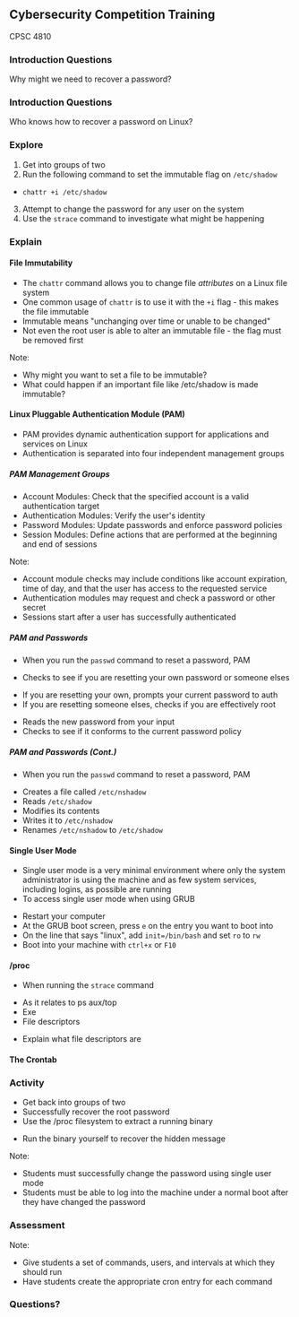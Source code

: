 ## Cybersecurity Competition Training

CPSC 4810



### Introduction Questions

Why might we need to recover a password?



### Introduction Questions

Who knows how to recover a password on Linux?



### Explore

1. Get into groups of two
2. Run the following command to set the immutable flag on `/etc/shadow`
 - `chattr +i /etc/shadow`
3. Attempt to change the password for any user on the system
4. Use the `strace` command to investigate what might be happening



### Explain


#### File Immutability

* The `chattr` command allows you to change file *attributes* on a Linux file system
* One common usage of `chattr` is to use it with the `+i` flag - this makes the file immutable
* Immutable means "unchanging over time or unable to be changed"
* Not even the root user is able to alter an immutable file - the flag must be removed first

Note:
* Why might you want to set a file to be immutable?
* What could happen if an important file like /etc/shadow is made immutable?


#### Linux Pluggable Authentication Module (PAM)

* PAM provides dynamic authentication support for applications and services on Linux
* Authentication is separated into four independent management groups


##### PAM Management Groups

* Account Modules: Check that the specified account is a valid authentication target
* Authentication Modules: Verify the user's identity
* Password Modules: Update passwords and enforce password policies
* Session Modules: Define actions that are performed at the beginning and end of sessions

Note:
* Account module checks may include conditions like account expiration, time of day, and that the user has access to the requested service
* Authentication modules may request and check a password or other secret
* Sessions start after a user has successfully authenticated


##### PAM and Passwords

* When you run the `passwd` command to reset a password, PAM
 - Checks to see if you are resetting your own password or someone elses
  + If you are resetting your own, prompts your current password to auth
  + If you are resetting someone elses, checks if you are effectively root
 - Reads the new password from your input
 - Checks to see if it conforms to the current password policy


##### PAM and Passwords (Cont.)

* When you run the `passwd` command to reset a password, PAM
 - Creates a file called `/etc/nshadow`
 - Reads `/etc/shadow`
 - Modifies its contents
 - Writes it to `/etc/nshadow`
 - Renames `/etc/nshadow` to `/etc/shadow`


#### Single User Mode

* Single user mode is a very minimal environment where only the system administrator is using the machine and as few system services, including logins, as possible are running
* To access single user mode when using GRUB
 - Restart your computer
 - At the GRUB boot screen, press `e` on the entry you want to boot into
 - On the line that says "linux", add `init=/bin/bash` and set `ro` to `rw`
 - Boot into your machine with `ctrl+x` or `F10`


#### /proc

* When running the `strace` command
 - As it relates to ps aux/top
 - Exe
 - File descriptors
  + Explain what file descriptors are


#### The Crontab



### Activity

* Get back into groups of two
* Successfully recover the root password
* Use the /proc filesystem to extract a running binary
 - Run the binary yourself to recover the hidden message


Note:
* Students must successfully change the password using single user mode
* Students must be able to log into the machine under a normal boot after they have changed the password



### Assessment

Note:
* Give students a set of commands, users, and intervals at which they should run
* Have students create the appropriate cron entry for each command



### Questions?
